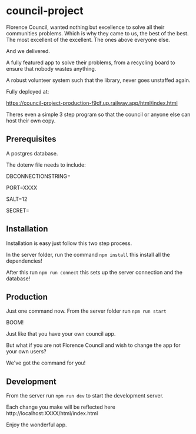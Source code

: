 # council-project

Florence Council, wanted nothing but excellence to solve all their communities problems. Which is why they came to us, the best of the best. The most excellent of the excellent. The ones above everyone else.

And we delivered.

A fully featured app to solve their problems, from a recycling board to ensure that nobody wastes anything.

A robust volunteer system such that the library, never goes unstaffed again.

Fully deployed at:

https://council-project-production-f9df.up.railway.app/html/index.html

Theres even a simple 3 step program so that the council or anyone else can host their own copy.

## Prerequisites

A postgres database.

The dotenv file needs to include:

DBCONNECTIONSTRING=<postgres database link>

PORT=XXXX

SALT=12

SECRET=<your deepest darkest secret>

## Installation

Installation is easy just follow this two step process.

In the server folder, run the command `npm install` this install all the dependencies!

After this run `npm run connect` this sets up the server connection and the database!

## Production

Just one command now. From the server folder run `npm run start`

BOOM!

Just like that you have your own council app.

But what if you are not Florence Council and wish to change the app for your own users?

We've got the command for you!

## Development

From the server run `npm run dev` to start the development server.

Each change you make will be reflected here http://localhost:XXXX/html/index.html

Enjoy the wonderful app.




